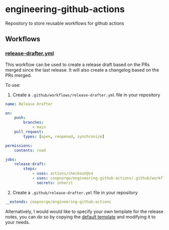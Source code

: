 # engineering-github-actions

Repository to store reusable workflows for github actions

## Workflows

### [release-drafter.yml](./.github/workflows/release-drafter.yml)

This workflow can be used to create a release draft based on the PRs merged since the last release. It will also create a changelog based on the PRs merged.

To use:

1. Create a `.github/workflows/release-drafter.yml` file in your repository
```yaml
name: Release Drafter

on:
    push:
        branches:
            - main
    pull_request:
        types: [open, reopened, synchronize]

permissions:
    contents: read

jobs:
    release-draft:
        steps:
            - uses: actions/checkout@v4
            - uses: coopnorge/engineering-github-actions/.github/workflows/release-drafter.yaml@main
              secrets: inherit
```

2. Create a `.github/release-drafter.yml` file in your repository
```yaml
__extends: coopnorge/engineering-github-actions
```

Alternatively, I would would like to specify your own template for the release notes, you can do so by copying the [default template](https://github.com/coopnorge/engineering-github-actions/.github/release-drafter.yml) and modifying it to your needs.